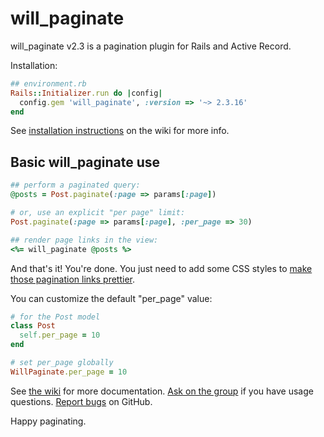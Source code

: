 # will_paginate

will_paginate v2.3 is a pagination plugin for Rails and Active Record.

Installation:

~~~ ruby
## environment.rb
Rails::Initializer.run do |config|
  config.gem 'will_paginate', :version => '~> 2.3.16'
end
~~~

See [installation instructions][install] on the wiki for more info.


## Basic will_paginate use

~~~ ruby
## perform a paginated query:
@posts = Post.paginate(:page => params[:page])

# or, use an explicit "per page" limit:
Post.paginate(:page => params[:page], :per_page => 30)

## render page links in the view:
<%= will_paginate @posts %>
~~~

And that's it! You're done. You just need to add some CSS styles to [make those pagination links prettier][css].

You can customize the default "per_page" value:

~~~ ruby
# for the Post model
class Post
  self.per_page = 10
end

# set per_page globally
WillPaginate.per_page = 10
~~~

See [the wiki][wiki] for more documentation. [Ask on the group][group] if you have usage questions. [Report bugs][issues] on GitHub.

Happy paginating.


[wiki]: https://github.com/mislav/will_paginate/wiki
[install]: https://github.com/mislav/will_paginate/wiki/Installation "will_paginate installation"
[group]: http://groups.google.com/group/will_paginate "will_paginate discussion and support group"
[issues]: https://github.com/mislav/will_paginate/issues
[css]: http://mislav.uniqpath.com/will_paginate/
